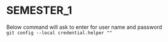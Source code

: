 # SEMESTER_1
Below command will ask to enter for user name and password  
`git config --local credential.helper ""`